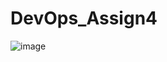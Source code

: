 # DevOps_Assign4

![image](https://github.com/user-attachments/assets/601fd6bf-e003-4764-998c-fb4d1093bb74)
